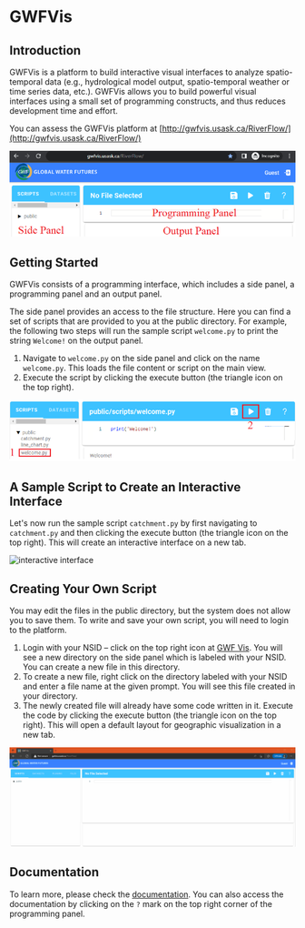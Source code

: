 # __GWFVis__
## Introduction
GWFVis is a platform to build interactive visual interfaces to analyze  spatio-temporal data (e.g., hydrological model output, spatio-temporal weather or time series data, etc.). GWFVis allows you to build powerful visual interfaces using a small set of programming constructs, and thus reduces development time and effort. 

You can assess the GWFVis platform at [http://gwfvis.usask.ca/RiverFlow/](http://gwfvis.usask.ca/RiverFlow/)

![introduction](./images/intro-1.png)

## Getting Started 

GWFVis consists of a programming interface, which includes a side panel, a programming panel and an output panel. 

The side panel provides an access to the file structure. Here you can find a set of scripts that are provided to you at the public directory. For example, the following two steps will run the sample script `welcome.py` to print the string  `Welcome!` on the output panel.

1. Navigate to `welcome.py` on the side panel and click on the name `welcome.py`. This loads the file content or script on the main view. 
1. Execute the script by clicking the execute button (the triangle icon on the top right).


![console output](./images/intro-2.png)

## A Sample Script to Create an Interactive Interface

Let's now run the sample script `catchment.py` by first navigating to  `catchment.py` and then clicking the execute button (the triangle icon on the top right). This will create an interactive interface on a new tab. 


![interactive interface](./images/intro-5.gif)

## Creating Your Own Script

You may edit the files in the public directory, but the system does not allow you to save them. To write and save your own script, you will need to login to the platform. 

1. Login with your NSID – click on the top right icon at [GWF Vis](http://gwfvis.usask.ca/RiverFlow/). You will see a new directory on the side panel which is labeled with your NSID. You can create a new file in this directory.
1. To create a new file, right click on the directory labeled with your NSID and enter a file name at the given prompt. You will see this file created in your directory.
1.	The newly created file will already have some code written in it. 	Execute the code by clicking the execute button (the triangle icon on the top right). This will open a default layout for geographic visualization in a new tab. 

![login and create](./images/intro-6.gif)

## Documentation

To learn more, please check the [documentation](./doc.md). You can also access the documentation by clicking on the `?` mark on the top right corner of the programming panel.
 
